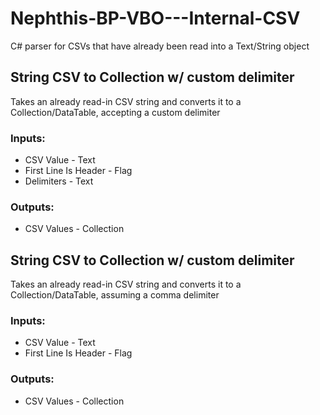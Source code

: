 # Nephthis-BP-VBO---Internal-CSV
C# parser for CSVs that have already been read into a Text/String object

## String CSV to Collection w/ custom delimiter
Takes an already read-in CSV string and converts it to a Collection/DataTable, accepting a custom delimiter

### Inputs:
* CSV Value - Text
* First Line Is Header - Flag
* Delimiters - Text

### Outputs:
* CSV Values - Collection

## String CSV to Collection w/ custom delimiter
Takes an already read-in CSV string and converts it to a Collection/DataTable, assuming a comma delimiter

### Inputs:
* CSV Value - Text
* First Line Is Header - Flag

### Outputs:
* CSV Values - Collection
